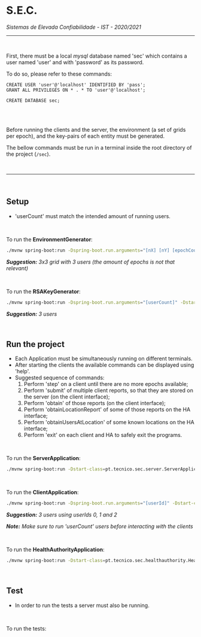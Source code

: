 # S.E.C.
*Sistemas de Elevada Confiabilidade - IST - 2020/2021*

---

<br/>

First, there must be a local *mysql* database named 'sec' which contains a user named 'user' and with 'password' as its password.

To do so, please refer to these commands:

```mysql
CREATE USER 'user'@'localhost' IDENTIFIED BY 'pass';
GRANT ALL PRIVILEGES ON * . * TO 'user'@'localhost';
```
```mysql
CREATE DATABASE sec;
```

<br/><br/>

Before running the clients and the server, the environment (a set of grids per epoch), and the key-pairs of each entity must be generated.

The bellow commands must be run in a terminal inside the root directory of the project (```/sec```).

<br/>

---

<br/>

## Setup

- 'userCount' must match the intended amount of running users.

<br/>


To run the **EnvironmentGenerator**:
```bash
./mvnw spring-boot:run -Dspring-boot.run.arguments="[nX] [nY] [epochCount] [userCount]" -Dstart-class=pt.tecnico.sec.EnvironmentGenerator
```
***Suggestion:** 3x3 grid with 3 users (the amount of epochs is not that relevant)*

<br/>


To run the **RSAKeyGenerator**:
```bash
./mvnw spring-boot:run -Dspring-boot.run.arguments="[userCount]" -Dstart-class=pt.tecnico.sec.RSAKeyGenerator
```
***Suggestion:** 3 users*

<br/>


## Run the project

- Each Application must be simultaneously running on different terminals.
- After starting the clients the available commands can be displayed using 'help'.
- Suggested sequence of commands:
    1. Perform 'step' on a client until there are no more epochs available;
    2. Perform 'submit' of multiple client reports, so that they are stored on the server (on the client interface);
    3. Perform 'obtain' of those reports (on the client interface);
    4. Perform 'obtainLocationReport' of some of those reports on the HA interface;
    5. Perform 'obtainUsersAtLocation' of some known locations on the HA interface;
    6. Perform 'exit' on each client and HA to safely exit the programs.

<br/>


To run the **ServerApplication**:
```bash
./mvnw spring-boot:run -Dstart-class=pt.tecnico.sec.server.ServerApplication
```

<br/>


To run the **ClientApplication**:
```bash
./mvnw spring-boot:run -Dspring-boot.run.arguments="[userId]" -Dstart-class=pt.tecnico.sec.client.ClientApplication
```
***Suggestion:** 3 users using userIds 0, 1 and 2*

***Note:** Make sure to run 'userCount' users before interacting with the clients*

<br/>


To run the **HealthAuthorityApplication**:
```bash
./mvnw spring-boot:run -Dstart-class=pt.tecnico.sec.healthauthority.HealthAuthorityApplication
```

<br/>


## Test

- In order to run the tests a server must also be running.

<br/>


To run the tests:
```bash

```

<br/>
